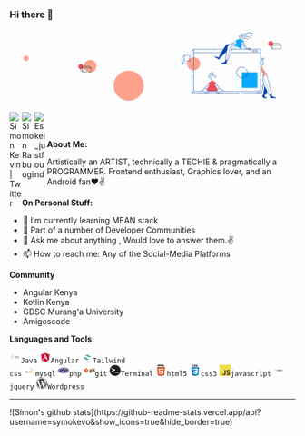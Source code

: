 ### Hi there 👋
<img alt="GIF" src="./callMeSimon.gif" />
<br/>

<br/>

<p style="margin:auto">

<a href="https://twitter.com/symokevo">
<img align="left" alt="Simon Kevin | Twitter" width="22px" src="https://cdn.jsdelivr.net/npm/simple-icons@v3/icons/twitter.svg" />
</a>

<a href="https://www.linkedin.com/in/simon-rabuogi-13a5b9134/">
<img align="left" alt="Simon Rabuogi" width="22px" src="https://cdn.jsdelivr.net/npm/simple-icons@v3/icons/linkedin.svg" />
</a>

<a href="https://www.instagram.com/eskei_justfound/">
<img align="left" alt="Eskei_justfound" width="22px" src="https://cdn.jsdelivr.net/npm/simple-icons@v3/icons/instagram.svg" />
</a>
</p>

<br />

<br />

**About Me:**

Artistically an ARTIST, technically a TECHIE & pragmatically a PROGRAMMER. Frontend enthusiast, Graphics lover, and an Android fan❤✌


**On Personal Stuff:**

- 🌱 I’m currently learning MEAN stack
- 👯 Part of a number of Developer Communities
- 💬 Ask me about anything , Would love to answer them.✌
- 📫 How to reach me: Any of the Social-Media Platforms 



**Community**
- Angular Kenya
- Kotlin Kenya
- GDSC Murang'a University
- Amigoscode

**Languages and Tools:**

<code><img height="20" src="https://raw.githubusercontent.com/github/explore/80688e429a7d4ef2fca1e82350fe8e3517d3494d/topics/java/java.png">Java</code>
<code><img height="20" src="https://raw.githubusercontent.com/github/explore/80688e429a7d4ef2fca1e82350fe8e3517d3494d/topics/angular/angular.png">Angular</code>
<code><img height="20" src="https://raw.githubusercontent.com/github/explore/80688e429a7d4ef2fca1e82350fe8e3517d3494d/topics/tailwind/tailwind.png">Tailwind css</code>
<code><img height="20" src="https://raw.githubusercontent.com/github/explore/80688e429a7d4ef2fca1e82350fe8e3517d3494d/topics/mysql/mysql.png">mysql</code>
<code><img height="20" src="https://raw.githubusercontent.com/github/explore/80688e429a7d4ef2fca1e82350fe8e3517d3494d/topics/php/php.png">php</code>
<code><img height="20" src="https://raw.githubusercontent.com/github/explore/80688e429a7d4ef2fca1e82350fe8e3517d3494d/topics/git/git.png">git</code>
<code><img height="20" src="https://raw.githubusercontent.com/github/explore/80688e429a7d4ef2fca1e82350fe8e3517d3494d/topics/terminal/terminal.png">Terminal</code>
<code><img height="20" src="https://raw.githubusercontent.com/github/explore/80688e429a7d4ef2fca1e82350fe8e3517d3494d/topics/html/html.png">html5</code>
<code><img height="20" src="https://raw.githubusercontent.com/github/explore/80688e429a7d4ef2fca1e82350fe8e3517d3494d/topics/css/css.png">css3</code>
<code><img height="20" src="https://raw.githubusercontent.com/github/explore/80688e429a7d4ef2fca1e82350fe8e3517d3494d/topics/javascript/javascript.png">javascript</code>
<code><img height="20" src="https://raw.githubusercontent.com/github/explore/80688e429a7d4ef2fca1e82350fe8e3517d3494d/topics/jquery/jquery.png">jquery</code>
<code><img height="20" src="https://raw.githubusercontent.com/github/explore/80688e429a7d4ef2fca1e82350fe8e3517d3494d/topics/wordpress/wordpress.png">Wordpress</code>

<hr>
![Simon's github stats](https://github-readme-stats.vercel.app/api?username=symokevo&show_icons=true&hide_border=true)


